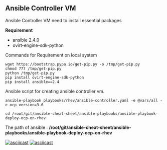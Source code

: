 Ansible Controller VM
---------------------

Ansible Controller VM need to install essential packages

**Requirement**
- ansible 2.4.0
- ovirt-engine-sdk-python


Commands for Requirement on local system
```
wget https://bootstrap.pypa.io/get-pip.py -o /tmp/get-pip.py
chmod 777 /tmp/get-pip.py
python /tmp/get-pip.py
pip install ovirt-engine-sdk-python 
pip install ansible==2.4
```

Ansible script for creating ansible controller vm.
```
ansible-playbook playbooks/rhev/ansible-controller.yaml -e @vars/all -e ocp_version=3.6

cd /root/git/ansible-cheat-sheet/ansible-playbooks/ansible-playbook-deploy-ocp-on-rhev
```


The path of ansible : **/root/git/ansible-cheat-sheet/ansible-playbooks/ansible-playbook-deploy-ocp-on-rhev**


[![asciicast](https://asciinema.org/a/142052.png)](https://asciinema.org/a/142052)
[![asciicast](https://asciinema.org/a/142059.png)](https://asciinema.org/a/142059)
